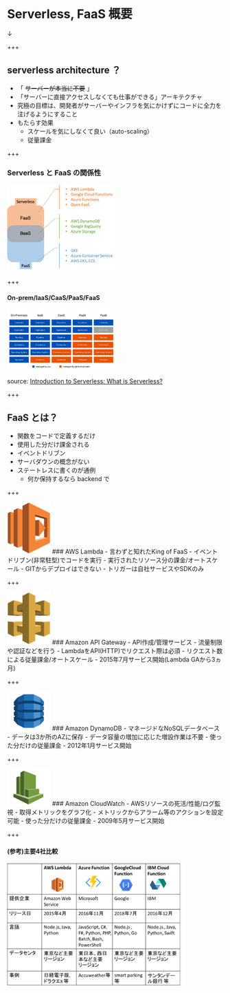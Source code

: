 # Serverless, FaaS 概要
↓

+++

## serverless architecture ？
- 「 ~~サーバーが本当に不要~~ 」
- 「サーバーに直接アクセスしなくても仕事ができる」アーキテクチャ
- 究極の目標は、開発者がサーバーやインフラを気にかけずにコードに全力を注げるようにすること
- もたらす効果
    - スケールを気にしなくて良い（auto-scaling）
    - 従量課金

+++

### Serverless と FaaS の関係性

<img src="presentation/assets/img/serverless_and_faas.png" width="50%">

+++

#### On-prem/IaaS/CaaS/PaaS/FaaS

<img src="presentation/assets/img/faas_comparison.png" width="50%">

source: [Introduction to Serverless: What is Serverless?](https://www.youtube.com/watch?v=4caavWtJLfc&feature=share)

+++

## FaaS とは？

- 関数をコードで定義するだけ
- 使用した分だけ課金される
- イベントドリブン
- サーバダウンの概念がない
- ステートレスに書くのが通例
   - 何か保持するなら backend で


+++

<img src="presentation/assets/img/lambda.png" width="20%">
### AWS Lambda
- 言わずと知れたKing of FaaS
- イベントドリブン(非常駐型)でコードを実行
- 実行されたリソース分の課金/オートスケール
- GITからデプロイはできない
- トリガーは自社サービスやSDKのみ

+++

<img src="presentation/assets/img/apigw.png" width="20%">
### Amazon API Gateway
- API作成/管理サービス
- 流量制限や認証などを行う
- LambdaをAPI(HTTP)でリクエスト際は必須
- リクエスト数による従量課金/オートスケール
- 2015年7月サービス開始(Lambda GAから3ヵ月)

+++

<img src="presentation/assets/img/dynamodb.png" width="20%">
### Amazon DynamoDB
- マネージドなNoSQLデータベース
- データは3か所のAZに保存
- データ容量の増加に応じた増設作業は不要
- 使った分だけの従量課金
- 2012年1月サービス開始

+++

<img src="presentation/assets/img/cloudwatch.png" width="20%">
### Amazon CloudWatch
- AWSリソースの死活/性能/ログ監視
- 取得メトリックをグラフ化
- メトリックからアラーム等のアクションを設定可能
- 使った分だけの従量課金
- 2009年5月サービス開始

+++

#### (参考)主要4社比較
<img src="presentation/assets/img/faas4.png" width="80%">
